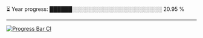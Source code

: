 
⏳ Year progress: ██████░░░░░░░░░░░░░░░░░░░░░░░░ 20.95 %

---

[![Progress Bar CI](https://github.com/thatoranzhevyy/thatoranzhevyy/actions/workflows/node.js.yml/badge.svg)](https://github.com/thatoranzhevyy/thatoranzhevyy/actions/workflows/node.js.yml)

